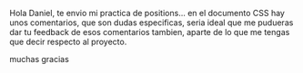 Hola Daniel, te envio mi practica de positions... en el documento CSS hay unos comentarios, que son dudas especificas, seria ideal que me pudueras dar tu feedback de esos comentarios tambien, aparte de lo que me tengas que decir respecto al proyecto.

muchas gracias
